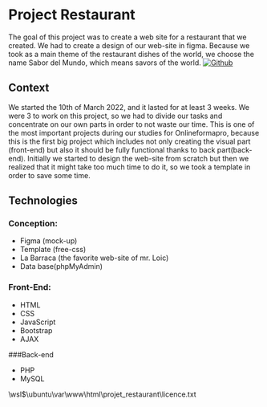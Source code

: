 # Project Restaurant
The goal of this project was to create a web site for a restaurant that we created.  We had to create a design of our web-site in figma. Because we took as a main theme of the restaurant dishes of the world, we choose the name Sabor del Mundo, which means savors of the world. 
[![Github](https://img.shields.io/badge/GitHub-100000?style=for-the-badge&logo=github&logoColor=white)](https://github.com/LoicKalai/projet_restaurant)





## Context 

We started the 10th of March 2022, and it lasted for at least 3 weeks. We were 3 to work on this project, so we had to divide our tasks and concentrate on our own parts in order to not waste our time. This is one of the most important projects during our studies for Onlineformapro, because this is the first big project which includes not only creating the visual part (front-end) but also it should be fully functional thanks to back part(back-end). Initially we started to design the web-site from scratch but then we realized that it might take too much time to do it, so we took a template in order to save some time.  

## Technologies

 ### Conception:
 
 - Figma (mock-up)
 - Template (free-css)
 - La Barraca (the favorite web-site of mr. Loic)
 - Data base(phpMyAdmin)
 
 ### Front-End:
 
 - HTML
 - CSS
 - JavaScript
 - Bootstrap
 - AJAX

 ###Back-end
 
 - PHP
 - MySQL




\\wsl$\ubuntu\var\www\html\projet_restaurant\licence.txt


